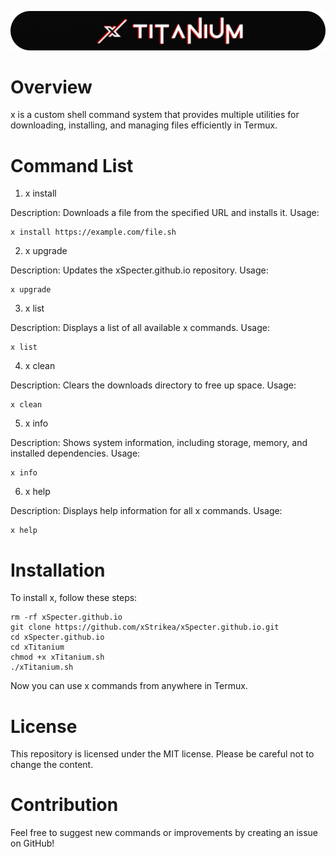 ![logo](image/logo-readme.png)

# Overview

x is a custom shell command system that provides multiple utilities for downloading, installing, and managing files efficiently in Termux.

# Command List

1. x install <URL>

Description: Downloads a file from the specified URL and installs it. Usage:
```
x install https://example.com/file.sh
```
2. x upgrade

Description: Updates the xSpecter.github.io repository. Usage:
```
x upgrade
```
3. x list

Description: Displays a list of all available x commands. Usage:
```
x list
```
4. x clean

Description: Clears the downloads directory to free up space. Usage:
```
x clean
```
5. x info

Description: Shows system information, including storage, memory, and installed dependencies. Usage:
```
x info
```
6. x help

Description: Displays help information for all x commands. Usage:
```
x help
```

# Installation

To install x, follow these steps:
```
rm -rf xSpecter.github.io
git clone https://github.com/xStrikea/xSpecter.github.io.git
cd xSpecter.github.io
cd xTitanium
chmod +x xTitanium.sh
./xTitanium.sh
```
Now you can use x commands from anywhere in Termux.

# License
This repository is licensed under the MIT license. Please be careful not to change the content.


# Contribution

Feel free to suggest new commands or improvements by creating an issue on GitHub!

